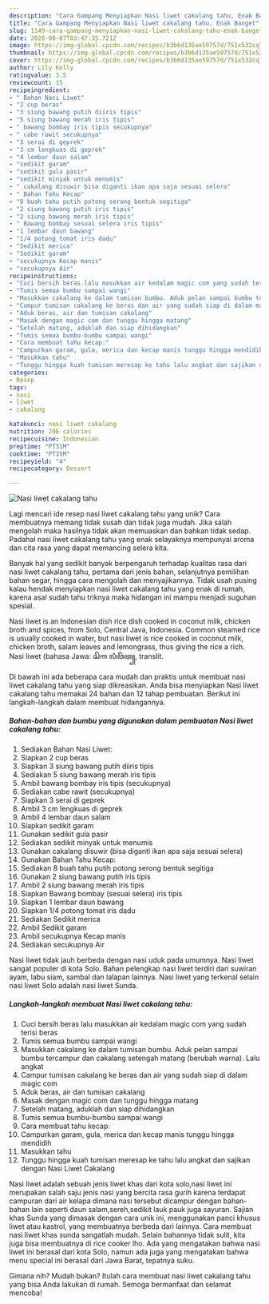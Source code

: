 ```yaml
---
description: "Cara Gampang Menyiapkan Nasi liwet cakalang tahu, Enak Banget"
title: "Cara Gampang Menyiapkan Nasi liwet cakalang tahu, Enak Banget"
slug: 1149-cara-gampang-menyiapkan-nasi-liwet-cakalang-tahu-enak-banget
date: 2020-08-07T03:47:35.721Z
image: https://img-global.cpcdn.com/recipes/b3b6d135ae59757d/751x532cq70/nasi-liwet-cakalang-tahu-foto-resep-utama.jpg
thumbnail: https://img-global.cpcdn.com/recipes/b3b6d135ae59757d/751x532cq70/nasi-liwet-cakalang-tahu-foto-resep-utama.jpg
cover: https://img-global.cpcdn.com/recipes/b3b6d135ae59757d/751x532cq70/nasi-liwet-cakalang-tahu-foto-resep-utama.jpg
author: Lily Kelly
ratingvalue: 3.5
reviewcount: 15
recipeingredient:
- " Bahan Nasi Liwet"
- "2 cup beras"
- "3 siung bawang putih diiris tipis"
- "5 siung bawang merah iris tipis"
- " bawang bombay iris tipis secukupnya"
- " cabe rawit secukupnya"
- "3 serai di geprek"
- "3 cm lengkuas di geprek"
- "4 lembar daun salam"
- "sedikit garam"
- "sedikit gula pasir"
- "sedikit minyak untuk menumis"
- " cakalang disuwir bisa diganti ikan apa saja sesuai selera"
- " Bahan Tahu Kecap"
- "8 buah tahu putih potong serong bentuk segitiga"
- "2 siung bawang putih iris tipis"
- "2 siung bawang merah iris tipis"
- " Bawang bombay sesuai selera iris tipis"
- "1 lembar daun bawang"
- "1/4 potong tomat iris dadu"
- "Sedikit merica"
- "Sedikit garam"
- "secukupnya Kecap manis"
- "secukupnya Air"
recipeinstructions:
- "Cuci bersih beras lalu masukkan air kedalam magic com yang sudah terisi beras"
- "Tumis semua bumbu sampai wangi"
- "Masukkan cakalang ke dalam tumisan bumbu. Aduk pelan sampai bumbu tercampur dan cakalang setengah matang (berubah warna). Lalu angkat"
- "Campur tumisan cakalang ke beras dan air yang sudah siap di dalam magic com"
- "Aduk beras, air dan tumisan cakalang"
- "Masak dengan magic com dan tunggu hingga matang"
- "Setelah matang, aduklah dan siap dihidangkan"
- "Tumis semua bumbu-bumbu sampai wangi"
- "Cara membuat tahu kecap:"
- "Campurkan garam, gula, merica dan kecap manis tunggu hingga mendidih"
- "Masukkan tahu"
- "Tunggu hingga kuah tumisan meresap ke tahu lalu angkat dan sajikan dengan Nasi Liwet Cakalang"
categories:
- Resep
tags:
- nasi
- liwet
- cakalang

katakunci: nasi liwet cakalang 
nutrition: 296 calories
recipecuisine: Indonesian
preptime: "PT31M"
cooktime: "PT35M"
recipeyield: "4"
recipecategory: Dessert

---
```



![Nasi liwet cakalang tahu](https://img-global.cpcdn.com/recipes/b3b6d135ae59757d/751x532cq70/nasi-liwet-cakalang-tahu-foto-resep-utama.jpg)

Lagi mencari ide resep nasi liwet cakalang tahu yang unik? Cara membuatnya memang tidak susah dan tidak juga mudah. Jika salah mengolah maka hasilnya tidak akan memuaskan dan bahkan tidak sedap. Padahal nasi liwet cakalang tahu yang enak selayaknya mempunyai aroma dan cita rasa yang dapat memancing selera kita.

Banyak hal yang sedikit banyak berpengaruh terhadap kualitas rasa dari nasi liwet cakalang tahu, pertama dari jenis bahan, selanjutnya pemilihan bahan segar, hingga cara mengolah dan menyajikannya. Tidak usah pusing kalau hendak menyiapkan nasi liwet cakalang tahu yang enak di rumah, karena asal sudah tahu triknya maka hidangan ini mampu menjadi suguhan spesial.

Nasi liwet is an Indonesian dish rice dish cooked in coconut milk, chicken broth and spices, from Solo, Central Java, Indonesia. Common steamed rice is usually cooked in water, but nasi liwet is rice cooked in coconut milk, chicken broth, salam leaves and lemongrass, thus giving the rice a rich. Nasi liwet (bahasa Jawa: ꦱꦼꦒ ꦭꦶꦮꦼꦠ꧀, translit.


Di bawah ini ada beberapa cara mudah dan praktis untuk membuat nasi liwet cakalang tahu yang siap dikreasikan. Anda bisa menyiapkan Nasi liwet cakalang tahu memakai 24 bahan dan 12 tahap pembuatan. Berikut ini langkah-langkah dalam membuat hidangannya.

<!--inarticleads1-->

##### Bahan-bahan dan bumbu yang digunakan dalam pembuatan Nasi liwet cakalang tahu:

1. Sediakan  Bahan Nasi Liwet:
1. Siapkan 2 cup beras
1. Siapkan 3 siung bawang putih diiris tipis
1. Sediakan 5 siung bawang merah iris tipis
1. Ambil  bawang bombay iris tipis (secukupnya)
1. Sediakan  cabe rawit (secukupnya)
1. Siapkan 3 serai di geprek
1. Ambil 3 cm lengkuas di geprek
1. Ambil 4 lembar daun salam
1. Siapkan sedikit garam
1. Gunakan sedikit gula pasir
1. Sediakan sedikit minyak untuk menumis
1. Gunakan  cakalang disuwir (bisa diganti ikan apa saja sesuai selera)
1. Gunakan  Bahan Tahu Kecap:
1. Sediakan 8 buah tahu putih potong serong bentuk segitiga
1. Gunakan 2 siung bawang putih iris tipis
1. Ambil 2 siung bawang merah iris tipis
1. Siapkan  Bawang bombay (sesuai selera) iris tipis
1. Siapkan 1 lembar daun bawang
1. Siapkan 1/4 potong tomat iris dadu
1. Sediakan Sedikit merica
1. Ambil Sedikit garam
1. Ambil secukupnya Kecap manis
1. Sediakan secukupnya Air


Nasi liwet tidak jauh berbeda dengan nasi uduk pada umumnya. Nasi liwet sangat populer di kota Solo. Bahan pelengkap nasi liwet terdiri dari suwiran ayam, labu siam, sambal dan lalapan lainnya. Nasi liwet yang terkenal selain nasi liwet Solo adalah nasi liwet Sunda. 

<!--inarticleads2-->

##### Langkah-langkah membuat Nasi liwet cakalang tahu:

1. Cuci bersih beras lalu masukkan air kedalam magic com yang sudah terisi beras
1. Tumis semua bumbu sampai wangi
1. Masukkan cakalang ke dalam tumisan bumbu. Aduk pelan sampai bumbu tercampur dan cakalang setengah matang (berubah warna). Lalu angkat
1. Campur tumisan cakalang ke beras dan air yang sudah siap di dalam magic com
1. Aduk beras, air dan tumisan cakalang
1. Masak dengan magic com dan tunggu hingga matang
1. Setelah matang, aduklah dan siap dihidangkan
1. Tumis semua bumbu-bumbu sampai wangi
1. Cara membuat tahu kecap:
1. Campurkan garam, gula, merica dan kecap manis tunggu hingga mendidih
1. Masukkan tahu
1. Tunggu hingga kuah tumisan meresap ke tahu lalu angkat dan sajikan dengan Nasi Liwet Cakalang


Nasi liwet adalah sebuah jenis liwet khas dari kota solo,nasi liwet ini merupakan salah saju jenis nasi yang bercita rasa gurih karena terdapat campuran dari air kelapa dimana nasi tersebut dicampur dengan bahan-bahan lain seperti daun salam,sereh,sedikit lauk pauk juga sayuran. Sajian khas Sunda yang dimasak dengan cara unik ini, menggunakan panci khusus liwet atau kastrol, yang membuatnya berbeda dari lainnya. Cara membuat nasi liwet khas sunda sangatlah mudah. Selain bahannya tidak sulit, kita juga bisa membuatnya di rice cooker lho. Ada yang mengatakan bahwa nasi liwet ini berasal dari kota Solo, namun ada juga yang mengatakan bahwa menu special ini berasal dari Jawa Barat, tepatnya suku. 

Gimana nih? Mudah bukan? Itulah cara membuat nasi liwet cakalang tahu yang bisa Anda lakukan di rumah. Semoga bermanfaat dan selamat mencoba!
